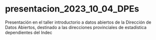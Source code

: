 # presentacion_2023_10_04_DPEs
Presentación en el taller introductorio a datos abiertos de la Dirección de Datos Abiertos, destinado a las direcciones provinciales de estadística dependientes del Indec
